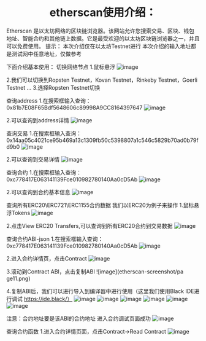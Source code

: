 <h1 style="text-align: center;">etherscan使用介绍：</h1>

Etherscan 是以太坊网络的区块链浏览器。该网站允许您搜索交易、区块、钱包地址、智能合约和其他链上数据。它是最受欢迎的以太坊区块链浏览器之一，并且可以免费使用。
提示：
本次介绍仅在以太坊Testnet进行
本次介绍的输入地址都是测试网中任意地址，仅做参考

下面介绍基本使用：
切换网络节点
1.鼠标悬浮
![image](etherscan-screenshot/page片1.png)

2.我们可以切换到Ropsten Testnet，Kovan Testnet，Rinkeby Testnet，Goerli Testnet ...
3.选择Ropsten Testnet切换


查询address
1.在搜索框输入查询：0x81b7E08F65Bdf5648606c89998A9CC8164397647
![image](etherscan-screenshot/page2.png)


2.可以查询到address详情
![image](etherscan-screenshot/page20.png)

查询交易
1.在搜索框输入查询：
0x14aa05c4021ce95b469a13c1309fb50c5398807a1c546c5829b70ad0b79fd9b0
![image](etherscan-screen/page3.png)


2.可以查询到交易详情
![image](etherscan-screenshot/page4.png)


查询合约
1.在搜索框输入查询：0xc778417E063141139Fce010982780140Aa0cD5Ab
![image](etherscan-screenshot/page5.png)

2.可以查询到合约基本信息
![image](etherscan-screenshot/page6.png)

查询所有ERC20\ERC721\ERC1155合约数据
我们以ERC20为例子来操作
1.鼠标悬浮Tokens
![image](etherscan-screenshot/page7.png)


2.点击View ERC20 Transfers,可以查询到所有ERC20合约到交易数据
![image](etherscan-screenshot/page8.png)



查询合约ABI-json
1.在搜索框输入查询：0xc778417E063141139Fce010982780140Aa0cD5Ab
![image](etherscan-screenshot/page9.png)


2.进入合约详情页，点击Contract
![image](etherscan-screenshot/page10.png)


3.滚动到Contract ABI，点击复制ABI
![image](etherscan-screenshot/pa ge11.png)


4.复制ABI后，我们可以进行导入到编译器中进行使用（这里我们使用Black IDE进行调试 https://ide.black/）
![image](etherscan-screenshot/page12.png)
![image](etherscan-screenshot/page13.png)
![image](etherscan-screenshot/page14.png)
![image](etherscan-screenshot/page15.png)
![image](etherscan-screenshot/page16.png)
![image](etherscan-screenshot/page17.png)






注意：合约地址要是该ABI的合约地址
进入合约调试页面成功
![image](etherscan-screenshot/page18.png)


查询合约函数
1.进入合约详情页面，点击Contract->Read Contract
![image](etherscan-screenshot/page19.png)


